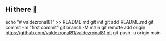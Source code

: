 ## Hi there 👋

<!--
**valdezronal81/valdezronal81** is a ✨ _special_ ✨ repository because its `README.md` (this file) appears on your GitHub profile.

Here are some ideas to get you started:

- 🔭 I’m currently working on ...
- 🌱 I’m currently learning ...
- 👯 I’m looking to collaborate on ...
- 🤔 I’m looking for help with ...
- 💬 Ask me about ...
- 📫 How to reach me: ...
- 😄 Pronouns: ...
- ⚡ Fun fact: ...
-->
echo "# valdezronal81" >> README.md
git init
git add README.md
git commit -m "first commit"
git branch -M main
git remote add origin https://github.com/valdezronal81/valdezronal81.git
git push -u origin main
